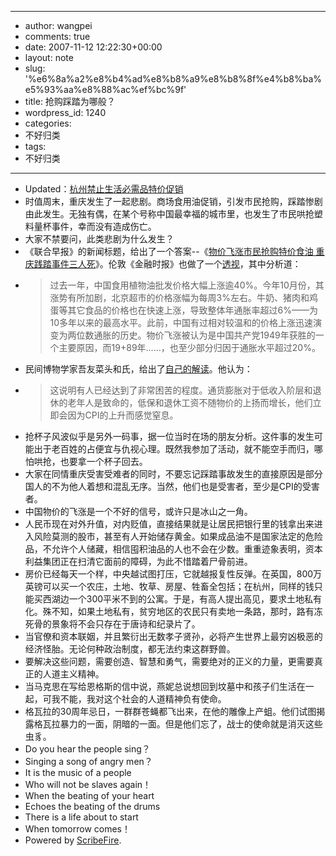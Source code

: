 - --
- author: wangpei
- comments: true
- date: 2007-11-12 12:22:30+00:00
- layout: note
- slug: '%e6%8a%a2%e8%b4%ad%e8%b8%a9%e8%b8%8f%e4%b8%ba%e5%93%aa%e8%88%ac%ef%bc%9f'
- title: 抢购踩踏为哪般？
- wordpress_id: 1240
- categories:
- 不好归类
- tags:
- 不好归类
- --
- Updated：[杭州禁止生活必需品特价促销](http://www.hangzhou.com.cn/20071029/ca1406359.htm)
- 时值周末，重庆发生了一起悲剧。商场食用油促销，引发市民抢购，踩踏惨剧由此发生。无独有偶，在某个号称中国最幸福的城市里，也发生了市民哄抢塑料量杯事件，幸而没有造成伤亡。  
- 大家不禁要问，此类悲剧为什么发生？  
- 《联合早报》的新闻标题，给出了一个答案--《[物价飞涨市民抢购特价食油 重庆践踏事件三人死](http://www.zaobao.com/zg/zg071111_501.html)》。伦敦《金融时报》也做了一个[透视](http://www.ftchinese.com/sc/story.jsp?id=001015379&pos=MID_HLB&pa1=1&pa2=0&loc=HOMEPAGE)，其中分析道：  
- <blockquote>过去一年，中国食用植物油批发价格大幅上涨逾40%。今年10月份，其涨势有所加剧，北京超市的价格涨幅为每周3%左右。牛奶、猪肉和鸡蛋等其它食品的价格也在快速上涨，导致整体年通胀率超过6%——为10多年以来的最高水平。此前，中国有过相对较温和的价格上涨迅速演变为两位数通胀的历史。物价飞涨被认为是中国共产党1949年获胜的一个主要原因，而19+89年……，也至少部分归因于通胀水平超过20%。</blockquote>
- 民间博物学家吾友菜头和氏，给出了[自己的解读](http://www.hecaitou.net/?p=2112)。他认为：  
- <blockquote>这说明有人已经达到了非常困苦的程度。通货膨胀对于低收入阶层和退休的老年人是致命的，低保和退休工资不随物价的上扬而增长，他们立即会因为CPI的上升而感觉窒息。</blockquote>
- 抢杯子风波似乎是另外一码事，据一位当时在场的朋友分析。这件事的发生可能出于老百姓的占便宜与仇视心理。既然我参加了活动，就不能空手而归，哪怕哄抢，也要拿一个杯子回去。  
- 大家在同情重庆受害受难者的同时，不要忘记踩踏事故发生的直接原因是部分国人的不为他人着想和混乱无序。当然，他们也是受害者，至少是CPI的受害者。  
- 中国物价的飞涨是一个不好的信号，或许只是冰山之一角。  
- 人民币现在对外升值，对内贬值，直接结果就是让居民把银行里的钱拿出来进入风险莫测的股市，甚至有人开始储存黄金。如果成品油不是国家法定的危险品，不允许个人储藏，相信囤积油品的人也不会在少数。重重迹象表明，资本利益集团正在扫清它面前的障碍，为此不惜踏着尸骨前进。  
- 房价已经每天一个样，中央越试图打压，它就越报复性反弹。在英国，800万英镑可以买一个农庄，土地、牧草、房屋、牲畜全包括；在杭州，同样的钱只能买西湖边一个300平米不到的公寓。于是，有高人提出高见，要求土地私有化。殊不知，如果土地私有，贫穷地区的农民只有卖地一条路，那时，路有冻死骨的景象将不会只存在于唐诗和纪录片了。  
- 当官僚和资本联姻，并且繁衍出无数孝子贤孙，必将产生世界上最穷凶极恶的经济怪胎。无论何种政治制度，都无法约束这群野兽。  
- 要解决这些问题，需要创造、智慧和勇气，需要绝对的正义的力量，更需要真正的人道主义精神。  
- 当马克思在写给恩格斯的信中说，燕妮总说想回到坟墓中和孩子们生活在一起，可我不能，我对这个社会的人道精神负有使命。  
- 格瓦拉的30周年忌日，一群群苍蝇都飞出来，在他的雕像上产蛆。他们试图揭露格瓦拉暴力的一面，阴暗的一面。但是他们忘了，战士的使命就是消灭这些虫豸。  
- Do you hear the people sing？ 
- Singing a song of angry men？ 
- It is the music of a people 
- Who will not be slaves again！ 
- When the beating of your heart 
- Echoes the beating of the drums 
- There is a life about to start 
- When tomorrow comes！ 
- Powered by [ScribeFire](http://scribefire.com/).
